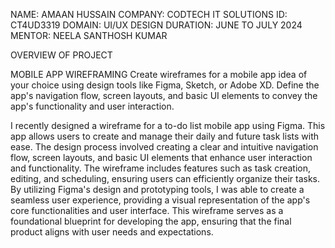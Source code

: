NAME: AMAAN HUSSAIN
COMPANY: CODTECH IT SOLUTIONS
ID: CT4UD3319
DOMAIN: UI/UX DESIGN
DURATION: JUNE TO JULY 2024
MENTOR: NEELA SANTHOSH KUMAR


OVERVIEW OF PROJECT 

MOBILE APP WIREFRAMING
Create wireframes for a mobile app idea of your choice using design tools like
Figma, Sketch, or Adobe XD. Define the app's navigation flow, screen layouts,
and basic UI elements to convey the app's functionality and user interaction.

I recently designed a wireframe for a to-do list mobile app using Figma.
This app allows users to create and manage their daily and future task lists with ease. 
The design process involved creating a clear and intuitive navigation flow, screen layouts, and basic UI elements that enhance user interaction and functionality. 
The wireframe includes features such as task creation, editing, and scheduling, ensuring users can efficiently organize their tasks. 
By utilizing Figma's design and prototyping tools, I was able to create a seamless user experience, providing a visual representation of the app's core functionalities and user interface. 
This wireframe serves as a foundational blueprint for developing the app, ensuring that the final product aligns with user needs and expectations.
